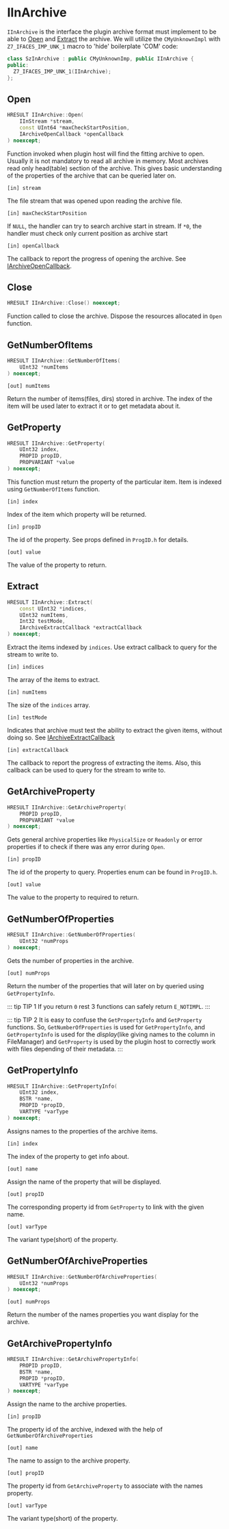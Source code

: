 # IInArchive

`IInArchive` is the interface the plugin archive format must implement to be able to [Open](#open) and [Extract](#extract) the archive. We will utilize the `CMyUnknownImpl` with `Z7_IFACES_IMP_UNK_1` macro to 'hide' boilerplate 'COM' code:

```C++
class SzInArchive : public CMyUnknownImp, public IInArchive {
public:
  Z7_IFACES_IMP_UNK_1(IInArchive);
};
```

## Open
```C++
HRESULT IInArchive::Open(
    IInStream *stream,
    const UInt64 *maxCheckStartPosition,
    IArchiveOpenCallback *openCallback
) noexcept;
```

Function invoked when plugin host will find the fitting archive to open. Usually it is not mandatory to read all archive in memory. Most archives read only head(table) section of the archive. This gives basic understanding of the properties of the archive that can be queried later on.

`[in] stream`

The file stream that was opened upon reading the archive file.

`[in] maxCheckStartPosition`

If `NULL`, the handler can try to search archive start in stream.
If `*0`, the handler must check only current position as archive start

`[in] openCallback`

The callback to report the progress of opening the archive. See [IArchiveOpenCallback](./plugin-api-open-callback.md).

## Close
```C++
HRESULT IInArchive::Close() noexcept;
```

Function called to close the archive. Dispose the resources allocated in `Open` function.


## GetNumberOfItems 
```C++
HRESULT IInArchive::GetNumberOfItems(
    UInt32 *numItems
) noexcept;
```

`[out] numItems`

Return the number of items(files, dirs) stored in archive. The index of the item will be used later to extract it or to get metadata about it.

## GetProperty
```C++
HRESULT IInArchive::GetProperty(
    UInt32 index,
    PROPID propID,
    PROPVARIANT *value
) noexcept;
```

This function must return the property of the particular item. Item is indexed using `GetNumberOfItems` function.

`[in] index`

Index of the item which property will be returned.

`[in] propID`

The id of the property. See props defined in `ProgID.h` for details.

`[out] value`

The value of the property to return.

## Extract
```C++
HRESULT IInArchive::Extract(
    const UInt32 *indices,
    UInt32 numItems,
    Int32 testMode,
    IArchiveExtractCallback *extractCallback
) noexcept;
```

Extract the items indexed by `indices`. Use extract callback to query for the stream to write to.

`[in] indices`

The array of the items to extract.

`[in] numItems`

The size of the `indices` array.

`[in] testMode`

Indicates that archive must test the ability to extract the given items, without doing so. See [IArchiveExtractCallback](./plugin-api-extract-callback.md)

`[in] extractCallback`

The callback to report the progress of extracting the items. Also, this callback can be used to query for the stream to write to.

## GetArchiveProperty
```C++
HRESULT IInArchive::GetArchiveProperty(
    PROPID propID,
    PROPVARIANT *value
) noexcept;
```

Gets general archive properties like `PhysicalSize` or `Readonly` or error properties if to check if there was any error during `Open`.

`[in] propID`

The id of the property to query. Properties enum can be found in `ProgID.h`.

`[out] value`

The value to the property to required to return.

## GetNumberOfProperties
```C++
HRESULT IInArchive::GetNumberOfProperties(
    UInt32 *numProps
) noexcept;
```

Gets the number of properties in the archive.

`[out] numProps`

Return the number of the properties that will later on by queried using `GetPropertyInfo`. 

::: tip TIP 1
If you return `0` rest 3 functions can safely return `E_NOTIMPL`.
:::

::: tip TIP 2
It is easy to confuse the `GetPropertyInfo` and `GetProperty` functions. So, `GetNumberOfProperties` is used for `GetPropertyInfo`, and `GetPropertyInfo` is used for the *display*(like giving names to the column in FileManager) and `GetProperty` is used by the plugin host to correctly work with files depending of their metadata.
:::

## GetPropertyInfo
```C++
HRESULT IInArchive::GetPropertyInfo(
    UInt32 index,
    BSTR *name,
    PROPID *propID,
    VARTYPE *varType
) noexcept;
```

Assigns names to the properties of the archive items.

`[in] index`

The index of the property to get info about.

`[out] name`

Assign the name of the property that will be displayed.

`[out] propID`

The corresponding property id from `GetProperty` to link with the given name.

`[out] varType`

The variant type(short) of the property.

## GetNumberOfArchiveProperties 
```C++
HRESULT IInArchive::GetNumberOfArchiveProperties(
    UInt32 *numProps
) noexcept;
```

`[out] numProps`

Return the number of the names properties you want display for the archive.

## GetArchivePropertyInfo
```C++
HRESULT IInArchive::GetArchivePropertyInfo(
    PROPID propID,
    BSTR *name,
    PROPID *propID,
    VARTYPE *varType
) noexcept;
```

Assign the name to the archive properties.

`[in] propID`

The property id of the archive, indexed with the help of `GetNumberOfArchiveProperties`

`[out] name`

The name to assign to the archive property.

`[out] propID`

The property id from `GetArchiveProperty` to associate with the names property.

`[out] varType`

The variant type(short) of the property.
